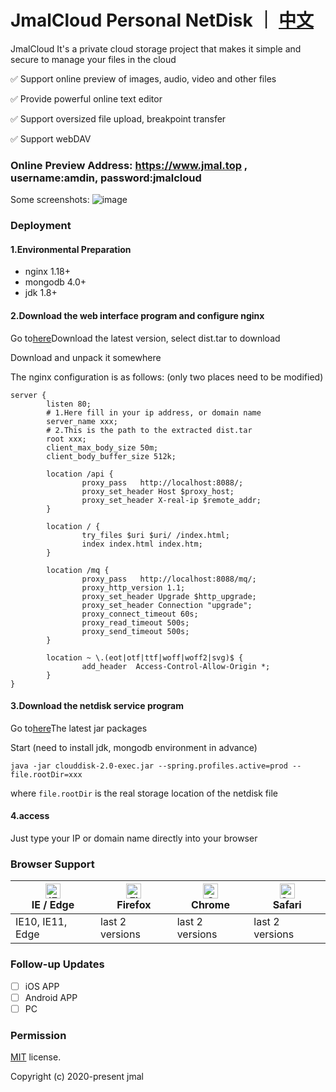 # JmalCloud Personal NetDisk ｜ [中文](https://github.com/jamebal/jmal-cloud-view/edit/master/README.md)
JmalCloud It's a private cloud storage project that makes it simple and secure to manage your files in the cloud

✅ Support online preview of images, audio, video and other files

✅ Provide powerful online text editor

✅ Support oversized file upload, breakpoint transfer

✅ Support webDAV

### Online Preview Address: https://www.jmal.top , username:amdin, password:jmalcloud

Some screenshots:
![image](https://www.jmal.top/api/file/admin/%E6%88%AA%E5%B1%8F%20133.png.webp)


### Deployment

#### 1.Environmental Preparation

- nginx 1.18+
- mongodb 4.0+
- jdk 1.8+

#### 2.Download the web interface program and configure nginx

Go to[here](https://github.com/jamebal/jmal-cloud-view/releases)Download the latest version, select dist.tar to download

Download and unpack it somewhere

The nginx configuration is as follows: (only two places need to be modified)

```nginx
server {
        listen 80;
        # 1.Here fill in your ip address, or domain name
        server_name xxx;
        # 2.This is the path to the extracted dist.tar
        root xxx;
        client_max_body_size 50m;	
        client_body_buffer_size 512k;

        location /api {
                proxy_pass   http://localhost:8088/;
                proxy_set_header Host $proxy_host;
                proxy_set_header X-real-ip $remote_addr;
        }

        location / {
                try_files $uri $uri/ /index.html;
                index index.html index.htm;
        }

        location /mq {
                proxy_pass   http://localhost:8088/mq/;
                proxy_http_version 1.1;
                proxy_set_header Upgrade $http_upgrade;
                proxy_set_header Connection "upgrade";
                proxy_connect_timeout 60s;
                proxy_read_timeout 500s;
                proxy_send_timeout 500s;
        }

        location ~ \.(eot|otf|ttf|woff|woff2|svg)$ {
                add_header  Access-Control-Allow-Origin *;
        }
}
```

#### 3.Download the netdisk service program

Go to[here](https://github.com/jamebal/jmal-cloud-server/releases)The latest jar packages

Start (need to install jdk, mongodb environment in advance)

`java -jar clouddisk-2.0-exec.jar --spring.profiles.active=prod --file.rootDir=xxx`

  where `file.rootDir` is the real storage location of the netdisk file

#### 4.access
Just type your IP or domain name directly into your browser



### Browser Support

| [<img src="https://raw.githubusercontent.com/alrra/browser-logos/master/src/edge/edge_48x48.png" alt="IE / Edge" width="24px" height="24px" />](http://godban.github.io/browsers-support-badges/)</br>IE / Edge | [<img src="https://raw.githubusercontent.com/alrra/browser-logos/master/src/firefox/firefox_48x48.png" alt="Firefox" width="24px" height="24px" />](http://godban.github.io/browsers-support-badges/)</br>Firefox | [<img src="https://raw.githubusercontent.com/alrra/browser-logos/master/src/chrome/chrome_48x48.png" alt="Chrome" width="24px" height="24px" />](http://godban.github.io/browsers-support-badges/)</br>Chrome | [<img src="https://raw.githubusercontent.com/alrra/browser-logos/master/src/safari/safari_48x48.png" alt="Safari" width="24px" height="24px" />](http://godban.github.io/browsers-support-badges/)</br>Safari |
| --------- | --------- | --------- | --------- |
| IE10, IE11, Edge| last 2 versions| last 2 versions| last 2 versions

### Follow-up Updates

- [ ] iOS APP
- [ ] Android APP
- [ ] PC

### Permission

[MIT](https://github.com/jamebal/jmal-cloud-view/blob/master/LICENSE) license.

Copyright (c) 2020-present jmal

